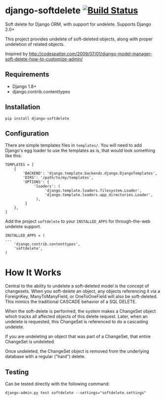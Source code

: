# django-softdelete  [![Build Status](https://travis-ci.com/mark0978/django-softdelete.svg?branch=master)](https://travis-ci.com/mark0978/django-softdelete)

Soft delete for Django ORM, with support for undelete.  Supports Django 2.0+

This project provides undelete of soft-deleted objects, along with proper undeletion of related objects.

Inspired by http://codespatter.com/2009/07/01/django-model-manager-soft-delete-how-to-customize-admin/

## Requirements


* Django 1.8+
* django.contrib.contenttypes

## Installation

    pip install django-softdelete

## Configuration

There are simple templates files in `templates/`.  You will need to add Django's
egg loader to use the templates as is, that would look something like this:

    TEMPLATES = [
        {
            'BACKEND': 'django.template.backends.django.DjangoTemplates',
            'DIRS': '/path/to/my/templates',
            'OPTIONS': {
                 'loaders': (
                      'django.template.loaders.filesystem.Loader',
                      'django.template.loaders.app_directories.Loader',
                  ),
             }
        },
    ]

Add the project `softdelete` to your `INSTALLED_APPS` for
through-the-web undelete support.

    INSTALLED_APPS = (
    ...
        'django.contrib.contenttypes',
        'softdelete',
    )

# How It Works


Central to the ability to undelete a soft-deleted model is the concept of changesets.  When you
soft-delete an object, any objects referencing it via a ForeignKey, ManyToManyField, or OneToOneField will
also be soft-deleted.  This mimics the traditional CASCADE behavior of a SQL DELETE.

When the soft-delete is performed, the system makes a ChangeSet object which tracks all affected objects of
this delete request.  Later, when an undelete is requested, this ChangeSet is referenced to do a cascading
undelete.

If you are undeleting an object that was part of a ChangeSet, that entire ChangeSet is undeleted.

Once undeleted, the ChangeSet object is removed from the underlying database with a regular ("hard") delete.

## Testing


Can be tested directly with the following command:

    django-admin.py test softdelete --settings="softdelete.settings"
